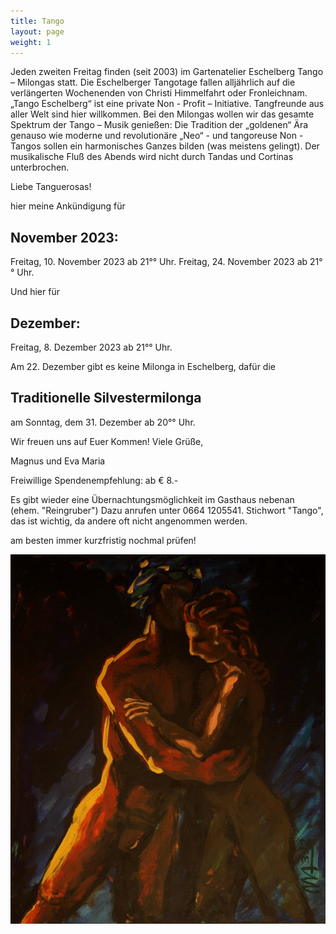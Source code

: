 ```yaml
---
title: Tango
layout: page
weight: 1
---
```


Jeden zweiten Freitag finden (seit 2003) im Gartenatelier Eschelberg Tango – Milongas statt. Die Eschelberger Tangotage fallen alljährlich auf die verlängerten Wochenenden von Christi Himmelfahrt oder Fronleichnam.  
„Tango Eschelberg“ ist eine private Non - Profit – Initiative. Tangfreunde aus aller Welt sind hier willkommen.
Bei den Milongas wollen wir das gesamte Spektrum der Tango – Musik genießen: Die Tradition der „goldenen“ Ära genauso wie moderne und revolutionäre „Neo“ - und tangoreuse Non -Tangos sollen ein harmonisches Ganzes bilden (was meistens gelingt).
Der musikalische Fluß des Abends wird nicht durch Tandas und Cortinas unterbrochen.

Liebe Tanguerosas!
 
hier meine Ankündigung für 
## November 2023:

Freitag, 10. November  2023  ab 21°° Uhr. 
Freitag, 24. November  2023  ab 21°° Uhr. 

Und hier für 
## Dezember:
Freitag, 8. Dezember  2023  ab 21°° Uhr. 

Am 22. Dezember gibt es keine Milonga in Eschelberg, dafür die

## Traditionelle Silvestermilonga 
am Sonntag, dem 31. Dezember ab 20°° Uhr. 

Wir freuen uns auf Euer Kommen! Viele Grüße,

Magnus und Eva Maria

Freiwillige Spendenempfehlung: ab € 8.- 

Es gibt wieder eine Übernachtungsmöglichkeit im Gasthaus nebenan (ehem. "Reingruber") Dazu anrufen unter 0664 1205541. Stichwort "Tango", das ist wichtig, da andere oft nicht angenommen werden.

am besten immer kurzfristig nochmal prüfen!


![Titel](/files/tango/TB12_248.jpg)

